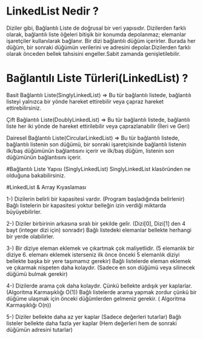 ﻿# LinkedList Nedir ? 
 Diziler gibi, Bağlantılı Liste de doğrusal bir veri yapısıdır. Dizilerden farklı olarak, bağlantılı liste öğeleri bitişik bir konumda depolanmaz; elemanlar işaretçiler kullanılarak bağlanır. Bir dizi bağlantılı düğüm içerirler. Burada her düğüm, bir sonraki düğümün verilerini ve adresini depolar.Dizilerden farklı olarak önceden bellek tahsisini engeller.Sabit zamanda genişletilebilir.

# Bağlantılı Liste Türleri(LinkedList) ?
Basit Bağlantılı Liste(SinglyLinkedList) => Bu tür bağlantılı listede, bağlantılı listeyi yalnızca bir yönde hareket ettirebilir veya çapraz
hareket ettirebilirsiniz.

Çift Bağlantılı Liste(DoublyLinkedList) => Bu tür bağlantılı listede, bağlantılı liste her iki yönde de hareket ettirilebilir 
veya çaprazlanabilir (İleri ve Geri)

Dairesel Bağlantılı Liste(CircularLinkedList) => Bu tür bağlantılı listede, bağlantılı listenin son düğümü, bir sonraki
işaretçisinde bağlantılı listenin ilk/baş düğümünün bağlantısını içerir ve ilk/baş düğüm, listenin son düğümünün bağlantısını içerir. 

#Bağlantılı Liste Yapısı (SinglyLinkedList)
SinglyLinkedList klasöründen ne olduğuna bakabilirsiniz.

#LinkedList & Array Kıyaslaması 

1-) Dizilerin belirli bir kapasitesi vardır. (Program başladığında belirlenir)
	Bağlı listelerin bir kapasitesi yoktur belleğin izin verdiği miktarda büyüyebilirler.

2-) Diziler birbirinin arkasına sıralı bir şekilde gelir. (Dizi[0], Dizi[1] den 4 bayt (integer dizi için) sonradır)
	Bağlı listedeki elemanlar bellekte herhangi bir yerde olabilirler.

3-) Bir diziye eleman eklemek ve çıkartmak çok maliyetlidir. (5 elemanlık bir diziye 6. elemanı eklemek isterseniz ilk önce önceki 5 elemanlık diziyi bellekte başka bir yere taşımamız gerekir)
	Bağlı listelerde eleman eklemek ve çıkarmak nispeten daha kolaydır. (Sadece en son düğümü veya silinecek düğümü bulmak gerekir)

4-) Dizilerde arama çok daha kolaydır. Çünkü bellekte ardışık yer kaplarlar. (Algoritma Karmaşıklığı O(1))
	Bağlı listelerde arama yapmak zordur çünkü bir düğüme ulaşmak için önceki düğümlerden gelmeniz gerekir. ( Algoritma Karmaşıklığı O(n))

5-) Diziler bellekte daha az yer kaplar (Sadece değerleri tutarlar)
	Bağlı listeler bellekte daha fazla yer kaplar (Hem değerleri hem de sonraki düğümün adresini tutarlar)




